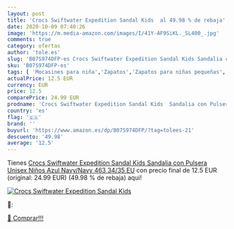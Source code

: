 ```yaml
---
layout: post
title: 'Crocs Swiftwater Expedition Sandal Kids  al 49.98 % de rebaja'
date: 2020-10-09 07:40:26
image: 'https://m.media-amazon.com/images/I/41Y-AF9SiKL._SL400_.jpg'
comments: true
category: ofertas
author: 'tole.es'
slug: 'B07S974DFP-es Crocs Swiftwater Expedition Sandal Kids Sandalia con...'
sku: 'B07S974DFP-es'
tags: [ 'Mocasines para niña','Zapatos','Zapatos para niñas pequeñas','Zapatos y complementos','sandalia', ]
actualPrice: 12.5 EUR
currency: EUR
price: 12.5
comparePrice: 24.99 EUR
prodname: 'Crocs Swiftwater Expedition Sandal Kids  Sandalia con Pulsera Unisex Niños  Azul  Navy/Navy 463   34/35 EU'
country: 'es'
flag: '🇪🇸'
brand: ''
buyurl: 'https://www.amazon.es/dp/B07S974DFP/?tag=tolees-21'
descuento: '49.98'
average: '12.5'
---
```


Tienes [Crocs Swiftwater Expedition Sandal Kids  Sandalia con Pulsera Unisex Niños  Azul  Navy/Navy 463   34/35 EU](https://www.amazon.es/dp/B07S974DFP/?tag=tolees-21) con precio final de  12.5 EUR (original: 24.99 EUR) (49.98 %  de rebaja) aqui!

[![Crocs Swiftwater Expedition Sandal Kids ](https://m.media-amazon.com/images/I/41Y-AF9SiKL._SL400_.jpg)](https://www.amazon.es/dp/B07S974DFP/?tag=tolees-21)

🔎:


[🛒 Comprar!!!](https://www.amazon.es/dp/B07S974DFP/?tag=tolees-21)
